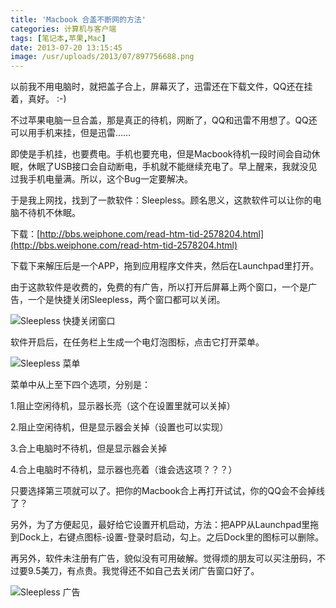 ```yaml
---
title: 'Macbook 合盖不断网的方法'
categories: 计算机与客户端
tags: [笔记本,苹果,Mac]
date: 2013-07-20 13:15:45
image: /usr/uploads/2013/07/897756688.png
---
```

以前我不用电脑时，就把盖子合上，屏幕灭了，迅雷还在下载文件，QQ还在挂着，真好。 :-)

不过苹果电脑一旦合盖，那是真正的待机，网断了，QQ和迅雷不用想了。QQ还可以用手机来挂，但是迅雷……

即使是手机挂，也要费电。手机也要充电，但是Macbook待机一段时间会自动休眠，休眠了USB接口会自动断电，手机就不能继续充电了。早上醒来，我就没见过我手机电量满。所以，这个Bug一定要解决。

于是我上网找，找到了一款软件：Sleepless。顾名思义，这款软件可以让你的电脑不待机不休眠。

下载：[http://bbs.weiphone.com/read-htm-tid-2578204.html](http://bbs.weiphone.com/read-htm-tid-2578204.html)

下载下来解压后是一个APP，拖到应用程序文件夹，然后在Launchpad里打开。

由于这款软件是收费的，免费的有广告，所以打开后屏幕上两个窗口，一个是广告，一个是快捷关闭Sleepless，两个窗口都可以关闭。

![Sleepless 快捷关闭窗口](/usr/uploads/2013/07/897756688.png)

软件开启后，在任务栏上生成一个电灯泡图标，点击它打开菜单。

![Sleepless 菜单](/usr/uploads/2013/07/1522386294.png)

菜单中从上至下四个选项，分别是：

1.阻止空闲待机，显示器长亮（这个在设置里就可以关掉）

2.阻止空闲待机，但是显示器会关掉（设置也可以实现）

3.合上电脑时不待机，但是显示器会关掉

4.合上电脑时不待机，显示器也亮着（谁会选这项？？？）

只要选择第三项就可以了。把你的Macbook合上再打开试试，你的QQ会不会掉线了？

另外，为了方便起见，最好给它设置开机启动，方法：把APP从Launchpad里拖到Dock上，右键点图标-设置-登录时启动，勾上。之后Dock里的图标可以删除。

再另外，软件未注册有广告，貌似没有可用破解。觉得烦的朋友可以买注册码，不过要9.5美刀，有点贵。我觉得还不如自己去关闭广告窗口好了。

![Sleepless 广告](/usr/uploads/2013/07/2078725271.png)
